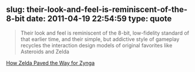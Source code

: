 slug: their-look-and-feel-is-reminiscent-of-the-8-bit
date: 2011-04-19 22:54:59
type: quote
---

> Their look and feel is reminiscent of the 8-bit, low-fidelity standard of that earlier time, and their simple, but addictive style of gameplay recycles the interaction design models of original favorites like Asteroids and Zelda

[How Zelda Paved the Way for Zynga](http://www.uxmatters.com/mt/archives/2011/04/how-zelda-paved-the-way-for-zynga.php)

